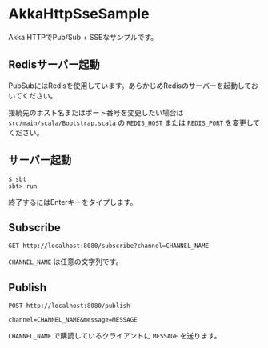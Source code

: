# AkkaHttpSseSample

Akka HTTPでPub/Sub + SSEなサンプルです。

## Redisサーバー起動

PubSubにはRedisを使用しています。あらかじめRedisのサーバーを起動しておいてください。

接続先のホスト名またはポート番号を変更したい場合は `src/main/scala/Bootstrap.scala` の `REDIS_HOST` または `REDIS_PORT` を変更してください。

## サーバー起動

```
$ sbt
sbt> run
```

終了するにはEnterキーをタイプします。

## Subscribe

```
GET http://localhost:8080/subscribe?channel=CHANNEL_NAME
```

`CHANNEL_NAME` は任意の文字列です。

## Publish

```
POST http://localhost:8080/publish

channel=CHANNEL_NAME&message=MESSAGE
```

`CHANNEL_NAME` で購読しているクライアントに `MESSAGE` を送ります。
